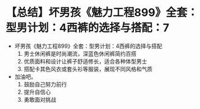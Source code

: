 # 【总结】坏男孩《魅力工程899》全套：型男计划：4西裤的选择与搭配：7

-   坏男孩《魅力工程899》全套：型男计划：4西裤的选择与搭配
    1.  男士休闲裤是时尚潮流，深蓝色休闲裤简约百搭
    2.  优质面料和设计让裤子舒适修长，适合各种体型男士
    3.  搭配卡其色风衣或套头衫等服装，展现不同风格和气质
-   加油吧。
    1.  鼓励自己努力前行
    2.  提升自信心
    3.  勇敢面对挑战